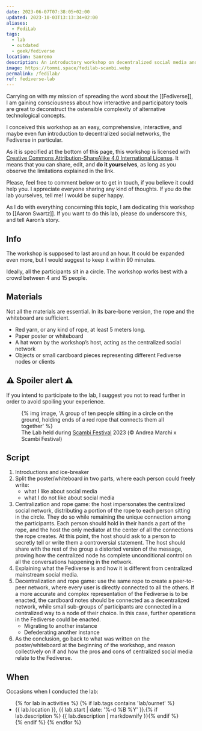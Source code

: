 ```yaml
---
date: 2023-06-07T07:38:05+02:00
updated: 2023-10-03T13:13:34+02:00
aliases:
  - FediLab
tags:
  - lab
  - outdated
  - geek/fediverse
location: Sanremo
description: An introductory workshop on decentralized social media and the Fediverse
image: https://tommi.space/fedilab-scambi.webp
permalink: /fedilab/
ref: fediverse-lab
---
```

Carrying on with my mission of spreading the word about the [[Fediverse]], I am gaining consciousness about how interactive and participatory tools are great to deconstruct the ostensible complexity of alternative technological concepts.

I conceived this workshop as an easy, comprehensive, interactive, and maybe even fun introduction to decentralized social networks, the Fediverse in particular.

<div class='yellow box'>
	<p>As it is specified at the bottom of this page, this workshop is licensed with <a href='https://creativecommons.org/licenses/by-sa/4.0'>Creative Commons Attribution-ShareAlike 4.0 International License</a>. It means that you can share, edit, and <strong>do it yourselves</strong>, as long as you observe the limitations explained in the link.</p>
	<p>Please, feel free to comment below or to get in touch, if you believe it could help you. I appreciate everyone sharing any kind of thoughts. If you do the lab yourselves, tell me! I would be super happy.</p>
</div>

As I do with everything concerning this topic, I am dedicating this workshop to [[Aaron Swartz]]. If you want to do this lab, please do underscore this, and tell Aaron’s story.

## Info

The workshop is supposed to last around an hour. It could be expanded even more, but I would suggest to keep it within 90 minutes.

Ideally, all the participants sit in a circle. The workshop works best with a crowd between 4 and 15 people.

## Materials

Not all the materials are essential. In its bare-bone version, the rope and the whiteboard are sufficient.

- Red yarn, or any kind of rope, at least 5 meters long.
- Paper poster or whiteboard
- A hat worn by the workshop’s host, acting as the centralized social network
- Objects or small cardboard pieces representing different Fediverse nodes or clients

<div class='red box'>
	<h2>⚠️ Spoiler alert ⚠️</h2>
	<p>If you intend to participate to the lab, I suggest you not to read further in order to avoid spoiling your experience.</p>
</div>

<figure>
	{% img image, 'A group of ten people sitting in a circle on the ground, holding ends of a red rope that connects them all together' %}
	<figcaption>The Lab held during <a href='https://scambi.org/en'>Scambi Festival</a> 2023 (© Andrea Marchi x Scambi Festival)</figcaption>
</figure>

## Script

1. Introductions and ice-breaker
2. Split the poster/whiteboard in two parts, where each person could freely write:
	- what I like about social media
	- what I do not like about social media
3. Centralization and rope game: the host impersonates the centralized social network, distributing a portion of the rope to each person sitting in the circle. They do so while remaining the unique connection among the participants. Each person should hold in their hands a part of the rope, and the host the only mediator at the center of all the connections the rope creates. At this point, the host should ask to a person to secretly tell or write them a controversial statement. The host should share with the rest of the group a distorted version of the message, proving how the centralized node hs complete unconditional control on all the conversations happening in the network.
4. Explaining what the Fediverse is and how it is different from centralized mainstream social media.
5. Decentralization and rope game: use the same rope to create a peer-to-peer network, where every user is directly connected to all the others. If a more accurate and complex representation of the Fediverse is to be enacted, the cardboard notes should be connected as a decentralized network, while small sub-groups of participants are connected in a centralized way to a node of their choice. In this case, further operations in the Fediverse could be enacted.
	- Migrating to another instance
	- Defederating another instance
6. As the conclusion, go back to what was written on the poster/whiteboard at the beginning of the workshop, and reason collectively on if and how the pros and cons of centralized social media relate to the Fediverse.

## When

Occasions when I conducted the lab:

<ul>{% for lab in activities %}
	{% if lab.tags contains 'lab/ournet' %}
		<li>{{ lab.location }}, <time datetime='{{ lab.start | date_to_xmlschema }}'>{{ lab.start | date: '%-d %B %Y' }}</time>.{% if lab.description %} {{ lab.description | markdownify }}{% endif %}</li>
	{% endif %}
{% endfor %}</ul>
